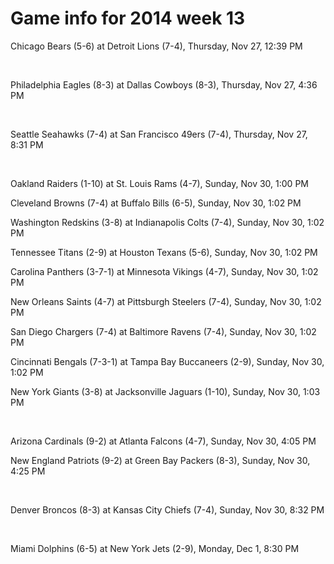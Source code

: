 # Game info for 2014 week 13

Chicago Bears (5-6) at Detroit Lions (7-4), Thursday, Nov 27, 12:39 PM


<br/>

Philadelphia Eagles (8-3) at Dallas Cowboys (8-3), Thursday, Nov 27, 4:36 PM


<br/>

Seattle Seahawks (7-4) at San Francisco 49ers (7-4), Thursday, Nov 27, 8:31 PM


<br/>

Oakland Raiders (1-10) at St. Louis Rams (4-7), Sunday, Nov 30, 1:00 PM

Cleveland Browns (7-4) at Buffalo Bills (6-5), Sunday, Nov 30, 1:02 PM

Washington Redskins (3-8) at Indianapolis Colts (7-4), Sunday, Nov 30, 1:02 PM

Tennessee Titans (2-9) at Houston Texans (5-6), Sunday, Nov 30, 1:02 PM

Carolina Panthers (3-7-1) at Minnesota Vikings (4-7), Sunday, Nov 30, 1:02 PM

New Orleans Saints (4-7) at Pittsburgh Steelers (7-4), Sunday, Nov 30, 1:02 PM

San Diego Chargers (7-4) at Baltimore Ravens (7-4), Sunday, Nov 30, 1:02 PM

Cincinnati Bengals (7-3-1) at Tampa Bay Buccaneers (2-9), Sunday, Nov 30, 1:02 PM

New York Giants (3-8) at Jacksonville Jaguars (1-10), Sunday, Nov 30, 1:03 PM


<br/>

Arizona Cardinals (9-2) at Atlanta Falcons (4-7), Sunday, Nov 30, 4:05 PM

New England Patriots (9-2) at Green Bay Packers (8-3), Sunday, Nov 30, 4:25 PM


<br/>

Denver Broncos (8-3) at Kansas City Chiefs (7-4), Sunday, Nov 30, 8:32 PM


<br/>

Miami Dolphins (6-5) at New York Jets (2-9), Monday, Dec 1, 8:30 PM

